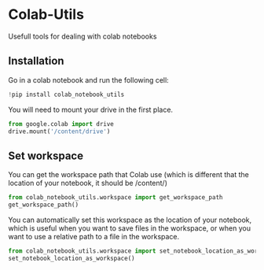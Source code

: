 # Colab-Utils
Usefull tools for dealing with colab notebooks


## Installation

Go in a colab notebook and run the following cell:

```python
!pip install colab_notebook_utils
```


You will need to mount your drive in the first place.

```python
from google.colab import drive
drive.mount('/content/drive')
```

## Set workspace

You can get the workspace path that Colab use (which is different that the location of your notebook, it should be /content/)
    
```python   
from colab_notebook_utils.workspace import get_workspace_path
get_workspace_path()
```

You can automatically set this workspace as the location of your notebook, which is useful when you want to save files in the workspace, or when you want to use a relative path to a file in the workspace.
    
```python
from colab_notebook_utils.workspace import set_notebook_location_as_workspace
set_notebook_location_as_workspace()
```